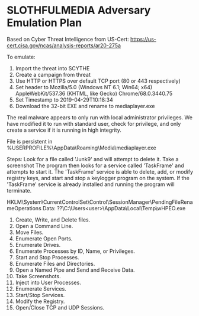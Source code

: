 # SLOTHFULMEDIA Adversary Emulation Plan

Based on Cyber Threat Intelligence from US-Cert: https://us-cert.cisa.gov/ncas/analysis-reports/ar20-275a

To emulate:
1. Import the threat into SCYTHE
2. Create a campaign from threat
3. Use HTTP or HTTPS over default TCP port (80 or 443 respectively)
4. Set header to Mozilla/5.0 (Windows NT 6.1; Win64; x64) AppleWebKit/537.36 (KHTML, like Gecko) Chrome/68.0.3440.75
5. Set Timestamp to 2019-04-29T10:18:34
6. Download the 32-bit EXE and rename to mediaplayer.exe

The real malware appears to only run with local administrator privileges. We have modified it to run with standard user, check for privilege, and only create a service if it is running in high integrity.

File is persistent in %USERPROFILE%\AppData\Roaming\Media\mediaplayer.exe

Steps:
Look for a file called 'Junk9' and will attempt to delete it.
Take a screenshot
The program then looks for a service called 'TaskFrame' and attempts to start it. The 'TaskFrame' service is able to delete, add, or modify registry keys, and start and stop a keylogger program on the system. If the 'TaskFrame' service is already installed and running the program will terminate.

HKLM\System\CurrentControlSet\Control\SessionManager\PendingFileRenameOperations
Data: \??\C:\Users\<user>\AppData\Local\Temp\wHPEO.exe

1. Create, Write, and Delete files.
2. Open a Command Line.
3. Move Files.
4. Enumerate Open Ports.
5. Enumerate Drives.
6. Enumerate Processes by ID, Name, or Privileges.
7. Start and Stop Processes.
8. Enumerate Files and Directories.
9. Open a Named Pipe and Send and Receive Data.
10. Take Screenshots.
11. Inject into User Processes.
12. Enumerate Services.
13. Start/Stop Services.
14. Modify the Registry.
15. Open/Close TCP and UDP Sessions.
